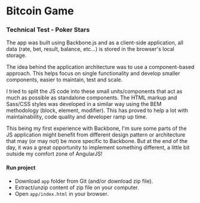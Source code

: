 # Bitcoin Game

### Technical Test - Poker Stars

The app was built using Backbone.js and as a client-side application, all data (rate, bet, result, balance, etc...) is stored in the browser's local storage.

The idea behind the application architecture was to use a component-based approach. This helps focus on single functionality and develop smaller components, easier to maintain, test and scale.

I tried to split the JS code into these small units/components that act as much as possible as standalone components. The HTML markup and Sass/CSS styles was developed in a similar way using the BEM methodology (block, element, modifier).  This has proved to help a lot with maintainability, code quality and developer ramp up time.

This being my first experience with Backbone, I'm sure some parts of the JS application might benefit from different design pattern or architecture that may (or may not) be more specific to Backbone.  But at the end of the day, it was a great opportunity to implement something different, a little bit outside my comfort zone of AngularJS!



#### Run project
- Download `app` folder from Git (and/or download zip file).
- Extract/unzip content of zip file on your computer.
- Open `app/index.html` in your browser.
